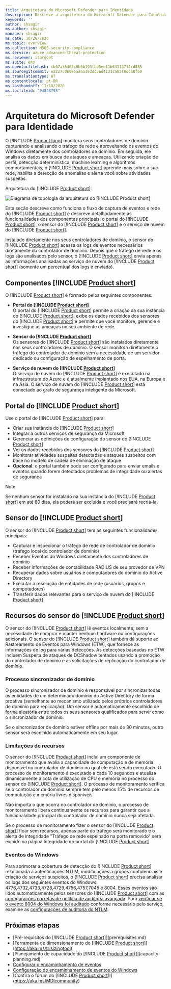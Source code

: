 ```yaml
---
title: Arquitetura do Microsoft Defender para Identidade
description: Descreve a arquitetura do Microsoft Defender para Identidade
keywords: ''
author: shsagir
ms.author: shsagir
manager: shsagir
ms.date: 10/26/2020
ms.topic: overview
ms.collection: M365-security-compliance
ms.service: azure-advanced-threat-protection
ms.reviewer: itargoet
ms.suite: ems
ms.openlocfilehash: cb67a36402c0b6b193fbd5ee11b63113714cd885
ms.sourcegitcommit: e2227c0b0e5aaa5163dc56d4131ca82f8dca8fb0
ms.translationtype: HT
ms.contentlocale: pt-BR
ms.lasthandoff: 11/18/2020
ms.locfileid: "94848798"
---
```

# <a name="microsoft-defender-for-identity-architecture"></a>Arquitetura do Microsoft Defender para Identidade

O [!INCLUDE [Product long](includes/product-long.md)] monitora seus controladores de domínio capturando e analisando o tráfego de rede e aproveitando os eventos do Windows diretamente dos controladores de domínio. Em seguida, ele analisa os dados em busca de ataques e ameaças. Utilizando criação de perfil, detecção determinística, machine learning e algoritmos comportamentais, o [!INCLUDE [Product short](includes/product-short.md)] aprende mais sobre a sua rede, habilita a detecção de anomalias e alerta você sobre atividades suspeitas.

Arquitetura do [!INCLUDE [Product short](includes/product-short.md)]:

![Diagrama de topologia da arquitetura do [!INCLUDE [Product short](includes/product-short.md)]](media/architecture-topology.png)

Esta seção descreve como funciona o fluxo de captura de eventos e rede do [!INCLUDE [Product short](includes/product-short.md)] e descreve detalhadamente as funcionalidades dos componentes principais: o portal do [!INCLUDE [Product short](includes/product-short.md)], o sensor do [!INCLUDE [Product short](includes/product-short.md)] e o serviço de nuvem do [!INCLUDE [Product short](includes/product-short.md)].

Instalado diretamente nos seus controladores de domínio, o sensor do [!INCLUDE [Product short](includes/product-short.md)] acessa os logs de eventos necessários diretamente do controlador de domínio. Depois que o tráfego de rede e os logs são analisados pelo sensor, o [!INCLUDE [Product short](includes/product-short.md)] envia apenas as informações analisadas ao serviço de nuvem do [!INCLUDE [Product short](includes/product-short.md)] (somente um percentual dos logs é enviado).

## <a name="product-short-components"></a>Componentes [!INCLUDE [Product short](includes/product-short.md)]

O [!INCLUDE [Product short](includes/product-short.md)] é formado pelos seguintes componentes:

- **Portal do [!INCLUDE [Product short](includes/product-short.md)]**  
O portal do [!INCLUDE [Product short](includes/product-short.md)] permite a criação da sua instância do [!INCLUDE [Product short](includes/product-short.md)], exibe os dados recebidos dos sensores do [!INCLUDE [Product short](includes/product-short.md)] e permite que você monitore, gerencie e investigue as ameaças no seu ambiente de rede.

- **Sensor do [!INCLUDE [Product short](includes/product-short.md)]**  
Os sensores do [!INCLUDE [Product short](includes/product-short.md)] são instalados diretamente nos seus controladores de domínio. O sensor monitora diretamente o tráfego do controlador de domínio sem a necessidade de um servidor dedicado ou configuração de espelhamento de porta.
- **Serviço de nuvem do [!INCLUDE [Product short](includes/product-short.md)]**  
O serviço de nuvem do [!INCLUDE [Product short](includes/product-short.md)] é executado na infraestrutura do Azure e é atualmente implantado nos EUA, na Europa e na Ásia. O serviço de nuvem do [!INCLUDE [Product short](includes/product-short.md)] está conectado ao grafo de segurança inteligente da Microsoft.

## <a name="product-short-portal"></a>Portal do [!INCLUDE [Product short](includes/product-short.md)]

Use o portal do [!INCLUDE [Product short](includes/product-short.md)] para:

- Criar sua instância do [!INCLUDE [Product short](includes/product-short.md)]
- Integrar a outros serviços de segurança da Microsoft
- Gerenciar as definições de configuração do sensor do [!INCLUDE [Product short](includes/product-short.md)]
- Ver os dados recebidos dos sensores do [!INCLUDE [Product short](includes/product-short.md)]
- Monitorar atividades suspeitas detectadas e ataques suspeitos com base no modelo de cadeia de eliminação de ataque
- **Opcional**: o portal também pode ser configurado para enviar emails e eventos quando forem detectados problemas de integridade ou alertas de segurança

> [!NOTE]
> Se nenhum sensor for instalado na sua instância do [!INCLUDE [Product short](includes/product-short.md)] em até 60 dias, ela poderá ser excluída e você precisará recriá-la.

## <a name="product-short-sensor"></a>Sensor do [!INCLUDE [Product short](includes/product-short.md)]

O sensor do [!INCLUDE [Product short](includes/product-short.md)] tem as seguintes funcionalidades principais:

- Capturar e inspecionar o tráfego de rede de controlador de domínio (tráfego local do controlador de domínio)
- Receber Eventos do Windows diretamente dos controladores de domínio
- Receber informações de contabilidade RADIUS de seu provedor de VPN
- Recuperar dados sobre usuários e computadores do domínio do Active Directory
- Executar a resolução de entidades de rede (usuários, grupos e computadores)
- Transferir dados relevantes para o serviço de nuvem do [!INCLUDE [Product short](includes/product-short.md)]

## <a name="product-short-sensor-features"></a>Recursos do sensor do [!INCLUDE [Product short](includes/product-short.md)]

O sensor do [!INCLUDE [Product short](includes/product-short.md)] lê eventos localmente, sem a necessidade de comprar e manter nenhum hardware ou configurações adicionais. O sensor do [!INCLUDE [Product short](includes/product-short.md)] também dá suporte ao Rastreamento de Eventos para Windows (ETW), que fornece as informações de log para várias detecções. As detecções baseadas no ETW incluem Suspeita de ataques de DCShadow tentados usando a promoção do controlador de domínio e as solicitações de replicação do controlador de domínio.

### <a name="domain-synchronizer-process"></a>Processo sincronizador de domínio

O processo sincronizador de domínio é responsável por sincronizar todas as entidades de um determinado domínio do Active Directory de forma proativa (semelhante ao mecanismo utilizado pelos próprios controladores de domínio para replicação). Um sensor é automaticamente escolhido de forma aleatória entre todos os seus sensores qualificados para servir como o sincronizador de domínio.

Se o sincronizador de domínio estiver offline por mais de 30 minutos, outro sensor será escolhido automaticamente em seu lugar.

### <a name="resource-limitations"></a>Limitações de recursos

O sensor do [!INCLUDE [Product short](includes/product-short.md)] inclui um componente de monitoramento que avalia a capacidade de computação e de memória disponível no controlador de domínio no qual ele está sendo executado. O processo de monitoramento é executado a cada 10 segundos e atualiza dinamicamente a cota de utilização de CPU e memória no processo do sensor do [!INCLUDE [Product short](includes/product-short.md)]. O processo de monitoramento verifica se o controlador de domínio sempre tem pelo menos 15% de recursos de computação e memória livres disponíveis.

Não importa o que ocorra no controlador de domínio, o processo de monitoramento libera continuamente os recursos para garantir que a funcionalidade principal do controlador de domínio nunca seja afetada.

Se o processo de monitoramento fizer o sensor do [!INCLUDE [Product short](includes/product-short.md)] ficar sem recursos, apenas parte do tráfego será monitorado e o alerta de integridade "Tráfego de rede espelhado na porta removido" será exibido na página Integridade do portal do [!INCLUDE [Product short](includes/product-short.md)].

### <a name="windows-events"></a>Eventos do Windows

Para aprimorar a cobertura de detecção do [!INCLUDE [Product short](includes/product-short.md)] relacionada a autenticações NTLM, modificações a grupos confidenciais e criação de serviços suspeitos, o [!INCLUDE [Product short](includes/product-short.md)] precisa analisar os logs dos seguintes eventos do Windows: 4776,4732,4733,4728,4729,4756,4757,7045 e 8004. Esses eventos são lidos automaticamente pelos sensores do [!INCLUDE [Product short](includes/product-short.md)] com as [configurações corretas de política de auditoria avançada](configure-windows-event-collection.md). Para [verificar se o evento 8004 do Windows foi auditado](configure-windows-event-collection.md#ntlm-authentication-using-windows-event-8004) conforme necessário pelo serviço, examine as [configurações de auditoria do NTLM](/archive/blogs/askds/ntlm-blocking-and-you-application-analysis-and-auditing-methodologies-in-windows-7).

## <a name="next-steps"></a>Próximas etapas

- [Pré-requisitos do [!INCLUDE [Product short](includes/product-short.md)]](prerequisites.md)
- [Ferramenta de dimensionamento do [!INCLUDE [Product short](includes/product-short.md)]](https://aka.ms/trisizingtool)
- [Planejamento de capacidade do [!INCLUDE [Product short](includes/product-short.md)]](capacity-planning.md)
- [Configurar o encaminhamento de eventos](configure-event-forwarding.md)
- [Configuração do encaminhamento de eventos do Windows](configure-event-forwarding.md)
- [Confira o fórum do [!INCLUDE [Product short](includes/product-short.md)]!](https://aka.ms/MDIcommunity)
